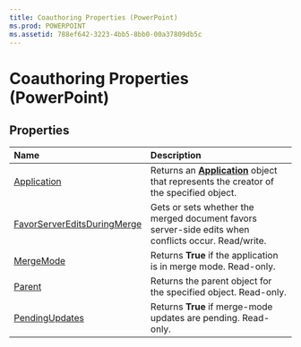 ```yaml
---
title: Coauthoring Properties (PowerPoint)
ms.prod: POWERPOINT
ms.assetid: 788ef642-3223-4bb5-8bb0-00a37809db5c
---
```



# Coauthoring Properties (PowerPoint)

## Properties



|**Name**|**Description**|
|:-----|:-----|
|[Application](coauthoring-application-property-powerpoint.md)|Returns an  **[Application](application-object-powerpoint.md)** object that represents the creator of the specified object.|
|[FavorServerEditsDuringMerge](coauthoring-favorservereditsduringmerge-property-powerpoint.md)|Gets or sets whether the merged document favors server-side edits when conflicts occur. Read/write.|
|[MergeMode](coauthoring-mergemode-property-powerpoint.md)|Returns  **True** if the application is in merge mode. Read-only.|
|[Parent](coauthoring-parent-property-powerpoint.md)|Returns the parent object for the specified object. Read-only.|
|[PendingUpdates](coauthoring-pendingupdates-property-powerpoint.md)|Returns  **True** if merge-mode updates are pending. Read-only.|

